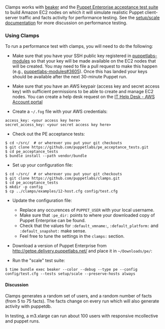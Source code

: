 Clamps works with [beaker](https://github.com/puppetlabs/beaker) and the [Puppet Enterprise acceptance test suite](https://github.com/puppetlabs/pe_acceptance_tests) to build Amazon EC2 nodes on which it will simulate realistic Puppet client-server traffic and facts activity for performance testing.  See the [setup/scale documentation](https://github.com/puppetlabs/pe_acceptance_tests/tree/3.8.x/setup/scale) for more discussion on performance testing.

### Using Clamps

To run a performance test with clamps, you will need to do the following:

 - Make sure that you have your SSH public key registered in [puppetlabs-modules](https://github.com/puppetlabs/puppetlabs-modules/) so that your key will be made available on the EC2 nodes that will be created.  You may need to file a pull request to make this happen (e.g., [puppetlabs-modules#3605](https://github.com/puppetlabs/puppetlabs-modules/pull/3605)).  Once this has landed your keys should be available after the next 30-minute Puppet run.

 - Make sure that you have an AWS keypair (access key and secret access key) with sufficient permissions to be able to create and manage EC2 nodes.  You can create a help desk request on the [IT Help Desk - AWS Account portal](https://tickets.puppetlabs.com/servicedesk/customer/portal/2/create/132)

 - Create a `~/.fog` file with your AWS credentials:

```
access_key: <your access key here>
secret_access_key: <your secret access key here>
```

 - Check out the PE acceptance tests:

```
$ cd ~/src/  # or wherever you put your git checkouts
$ git clone https://github.com/puppetlabs/pe_acceptance_tests.git
$ cd pe_acceptance_tests
$ bundle install --path vendor/bundle
```

 - Set up your configuration file:

```
$ cd ~/src/  # or wherever you put your git checkouts
$ git clone https://github.com/puppetlabs/clamps.git
$ cd pe_acceptance_tests
$ mkdir -p config
$ cp ../clamps/examples/12-host.cfg config/test.cfg
```

 - Update the configuration file:
   - Replace any occurences of `PUPPET_USER` with your local username.
   - Make sure that `:pe_dir:` points to where your downloaded copy of Puppet Enterprise can be found.
   - Check that the values for `:default_vmname:`, `:default_platform:` and `:default_snapshot:` make sense.
   - Feel free to tune the settings in the `clamps:` section.

 - Download a version of Puppet Enterprise from http://getpe.delivery.puppetlabs.net/ and place it in `~/Downloads/pe/`:

 - Run the "scale" test suite:

```
$ time bundle exec beaker --color --debug --type pe --config config/test.cfg --tests setup/scale --preserve-hosts always
```

#### Discussion

Clamps generates a random set of users, and a random number of facts (from 5 to 75 facts). The facts change on every run which will also generate activity with puppetdb.

In testing, a m3.xlarge can run about 100 users with responsive mcollective and puppet runs.
